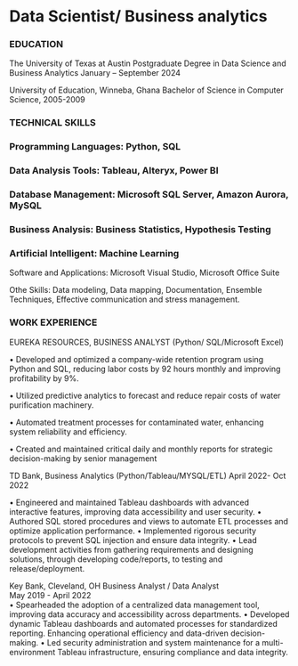 # Data Scientist/ Business analytics

### EDUCATION
 
The University of Texas at Austin
Postgraduate Degree in Data Science and Business Analytics
January – September 2024

University of Education, Winneba, Ghana
Bachelor of Science in Computer Science, 2005-2009


### TECHNICAL SKILLS
 
### Programming Languages: Python, SQL

### Data Analysis Tools: Tableau, Alteryx, Power BI

### Database Management: Microsoft SQL Server, Amazon Aurora, MySQL

### Business Analysis: Business Statistics, Hypothesis Testing

### Artificial Intelligent: Machine Learning

Software and Applications: Microsoft Visual Studio, Microsoft Office Suite

Othe Skills: Data modeling, Data mapping, Documentation, Ensemble Techniques,
Effective communication and stress management.



### WORK EXPERIENCE
EUREKA RESOURCES, BUSINESS ANALYST
 (Python/ SQL/Microsoft Excel)

•	Developed and optimized a company-wide retention program using Python and SQL, reducing labor costs by 92 hours monthly and improving profitability by 9%.

•	Utilized predictive analytics to forecast and reduce repair costs of water purification machinery.

•	Automated treatment processes for contaminated water, enhancing system reliability and efficiency.

•	Created and maintained critical daily and monthly reports for strategic decision-making by senior management

TD Bank, Business Analytics
  (Python/Tableau/MYSQL/ETL)
 April 2022- Oct 2022

•	Engineered and maintained Tableau dashboards with advanced interactive features, improving data accessibility and user security.
•	Authored SQL stored procedures and views to automate ETL processes and optimize application performance.
•	Implemented rigorous security protocols to prevent SQL injection and ensure data integrity.
•	Lead development activities from gathering requirements and designing solutions, through developing code/reports, to testing and release/deployment.


Key Bank, Cleveland, OH
Business Analyst / Data Analyst  
May 2019 - April 2022                        
•	Spearheaded the adoption of a centralized data management tool, improving data accuracy and accessibility across departments.
•	Developed dynamic Tableau dashboards and automated processes for standardized reporting. Enhancing operational efficiency and data-driven decision-making.
•	Led security administration and system maintenance for a multi-environment Tableau infrastructure, ensuring compliance and data integrity.

